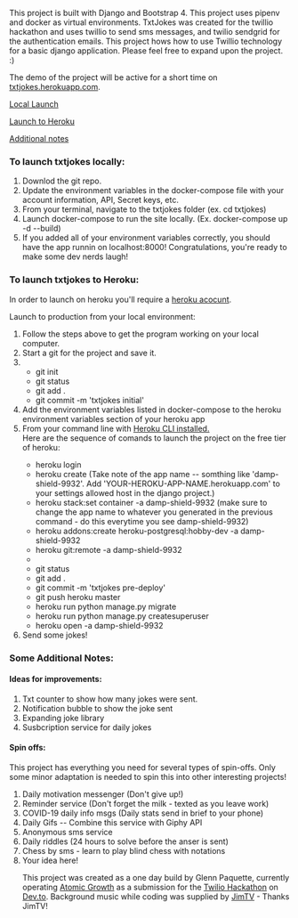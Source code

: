 <title>TxtJokes</title>

This project is built with Django and Bootstrap 4. This project uses pipenv and docker as virtual environments. TxtJokes was created for the twillio hackathon and uses twillio to send sms messages, and twilio sendgrid for the authentication emails. This project hows how to use Twillio technology for a basic django application. Please feel free to expand upon the project. :)

The demo of the project will be active for a short time on <a href="txtjokes.herokuapp.com">txtjokes.herokuapp.com</a>.


<a href="#local">Local Launch</a>

<a href="#heroku">Launch to Heroku</a>

<a href="#other">Additional notes</a>



<h3 id="local">To launch txtjokes locally:</h3>
<ol>
    <li>Downlod the git repo.</li>
    <li>Update the environment variables in the docker-compose file with your account information, API, Secret keys, etc.</li>
    <li>From your terminal, navigate to the txtjokes folder (ex. cd txtjokes)</li>
    <li>Launch docker-compose to run the site locally. (Ex. docker-compose up -d --build)</li>
    <li>If you added all of your environment variables correctly, you should have the app runnin on localhost:8000! Congratulations, you're ready to make some dev nerds laugh!</li>
</ol>

<h3 id="heroku">To launch txtjokes to Heroku:</h3>
In order to launch on heroku you'll require a <a href="https://signup.heroku.com/">heroku acocunt</a>.

Launch to production from your local environment:
<ol>
    <li>Follow the steps above to get the program working on your local computer.</li>
    <li>Start a git for the project and save it.<li>
        <ul>
            <li>git init</li>
            <li>git status</li>
            <li>git add .</li>
            <li>git commit -m 'txtjokes initial'</li>
        </ul>
    <li>Add the environment variables listed in docker-compose to the heroku environment variables section of your heroku app</li>
    <li>From your command line with <a href="https://devcenter.heroku.com/articles/heroku-cli">Heroku CLI installed.</a></li>
        Here are the sequence of comands to launch the project on the free tier of heroku:
        <ul>
            <li>heroku login</li>
            <li>heroku create  (Take note of the app name -- somthing like 'damp-shield-9932'. Add 'YOUR-HEROKU-APP-NAME.herokuapp.com' to your settings allowed host in the django project.)</li>
            <li>heroku stack:set container -a damp-shield-9932 (make sure to change the app name to whatever you generated in the previous command - do this everytime you see damp-shield-9932)</li>
            <li>heroku addons:create heroku-postgresql:hobby-dev -a damp-shield-9932</li>
            <li>heroku git:remote -a damp-shield-9932<li>
            <li>git status</li>
            <li>git add .</li>
            <li>git commit -m 'txtjokes pre-deploy'</li>
            <li>git push heroku master</li>
            <li>heroku run python manage.py migrate</li>
            <li>heroku run python manage.py createsuperuser</li>
            <li>heroku open -a damp-shield-9932</li>
        </ul>
    <li>Send some jokes!
</ol>

<h3 id="other">Some Additional Notes:</h3>

<h4>Ideas for improvements:</h4>
<ol>
    <li>Txt counter to show how many jokes were sent.</li>
    <li>Notification bubble to show the joke sent</li>
    <li>Expanding joke library</li>
    <li>Susbcription service for daily jokes</li>
</ol>

<h4>Spin offs:</h4>
This project has everything you need for several types of spin-offs. Only some minor adaptation is needed to spin this into other interesting projects!
<ol>
    <li>Daily motivation messenger (Don't give up!)</li>
    <li>Reminder service (Don't forget the milk - texted as you leave work)</li>
    <li>COVID-19 daily info msgs (Daily stats send in brief to your phone)</li>
    <li>Daily Gifs -- Combine this service with Giphy API</li>
    <li>Anonymous sms service</li>
    <li>Daily riddles (24 hours to solve before the anser is sent)</li>
    <li>Chess by sms - learn to play blind chess with notations</li>
    <li>Your idea here!</li>

This project was created as a one day build by Glenn Paquette, currently operating <a href="https://atomicgrowth.co">Atomic Growth</a> as a submission for the <a href="https://dev.to/t/twiliohackathon">Twilio Hackathon</a> on <a href="https://Dev.to">Dev.to</a>. Background music while coding was supplied by <a href="https://www.youtube.com/channel/UCT5RMcRGa32Th0AZ0Dxxviw">JimTV</a> - Thanks JimTV!